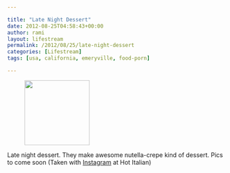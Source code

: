 ```yaml
---

title: "Late Night Dessert"
date: 2012-08-25T04:58:43+00:00
author: rami
layout: lifestream 
permalink: /2012/08/25/late-night-dessert
categories: [Lifestream]
tags: [usa, california, emeryville, food-porn]

---
```


<div id='gallery-35' class='gallery galleryid-1934 gallery-columns-3 gallery-size-thumbnail'>
  <figure class='gallery-item'> 
  
  <div class='gallery-icon landscape'>
    <a href='http://139.59.20.41/2012/08/25/late-night-dessert-they-make-awesome/attachment/1935/'><img width="150" height="150" src="http://139.59.20.41/wp-content/uploads/2012/08/tumblr_m9aohvxs1Y1qb4qlko1_1280-150x150.jpg" class="attachment-thumbnail size-thumbnail" alt="" srcset="http://139.59.20.41/wp-content/uploads/2012/08/tumblr_m9aohvxs1Y1qb4qlko1_1280-150x150.jpg 150w, http://139.59.20.41/wp-content/uploads/2012/08/tumblr_m9aohvxs1Y1qb4qlko1_1280-300x300.jpg 300w, http://139.59.20.41/wp-content/uploads/2012/08/tumblr_m9aohvxs1Y1qb4qlko1_1280-100x100.jpg 100w, http://139.59.20.41/wp-content/uploads/2012/08/tumblr_m9aohvxs1Y1qb4qlko1_1280.jpg 612w" sizes="100vw" /></a>
  </div></figure>
</div>

Late night dessert. They make awesome nutella-crepe kind of dessert. Pics to come soon (Taken with [Instagram](http://instagram.com) at Hot Italian)
